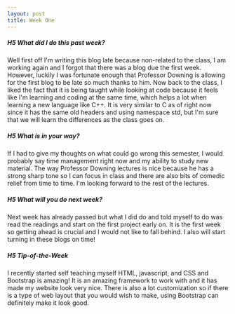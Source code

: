 ```yaml
---
layout: post
title: Week One
---
```


##### H5 What did I do this past week?
Well first off I'm writing this blog late because non-related to the class, I am working again and I forgot that there was a 
blog due the first week. However, luckily I was fortunate enough that Professor Downing is allowing for the first blog to be
late so much thanks to him. Now back to the class, I liked the fact that it is being taught while looking at code because it
feels like I'm learning and coding at the same time, which helps a lot when learning a new language like C++. It is very similar 
to C as of right now since it has the same old headers and using namespace std, but I'm sure that we will learn the differences
as the class goes on.

##### H5 What is in your way?
If I had to give my thoughts on what could go wrong this semester, I would probably say time management right now and my 
ability to study new material. The way Professor Downing lectures is nice because he has a strong sharp tone so I can focus
in class and there are also bits of comedic relief from time to time. I'm looking forward to the rest of the lectures.

##### H5 What will you do next week?
Next week has already passed but what I did do and told myself to do was read the readings and start on the first project early
on. It is the first week so getting ahead is crucial and I would not like to fall behind. I also will start turning in these blogs
on time!

##### H5 Tip-of-the-Week
I recently started self teaching myself HTML, javascript, and CSS and Bootstrap is amazing! It is an amazing framework to 
work with and it has made my website look very nice. There is also a lot customization so if there is a type of web layout
that you would wish to make, using Bootstrap can definitely make it look good.

